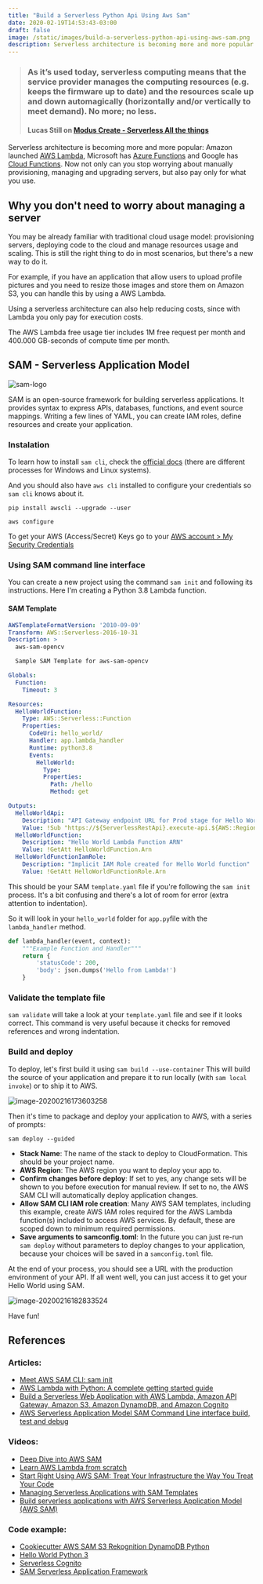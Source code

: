 ```yaml
---
title: "Build a Serverless Python Api Using Aws Sam"
date: 2020-02-19T14:53:43-03:00
draft: false
image: /static/images/build-a-serverless-python-api-using-aws-sam.png
description: Serverless architecture is becoming more and more popular. Amazon launched AWS Lambda, Microsoft has Azure Functions and Google has Cloud Functions. Now not only can you stop worrying about manually provisioning, managing and upgrading servers, but also pay only for what you use.
---
```


> ### As it’s used today, **serverless computing** means that the service provider manages the computing resources (e.g. keeps the firmware up to date)  and the resources scale up and down automagically (horizontally and/or  vertically to meet demand). No more; no less.
>
> #### Lucas Still on [Modus Create - Serverless All the things](https://moduscreate.com/blog/serverless-allthethings-1/)

Serverless architecture is becoming more and more popular: Amazon launched [AWS Lambda](https://aws.amazon.com/lambda/), Microsoft has 
[Azure Functions](https://azure.microsoft.com/en-us/services/functions/) and Google has [Cloud Functions](https://cloud.google.com/functions/). Now not only can you stop worrying about manually 
provisioning, managing and upgrading servers, but also pay only for what you use.

## Why you don't need to worry about managing a server

You may be already familiar with traditional cloud usage model: provisioning servers, deploying code to the cloud and manage resources usage and scaling. This is still the right thing to do in most scenarios, but there's a new way to do it.

For example, if you have an application that allow users to upload profile pictures and you need to resize those images and store them on Amazon S3, you can handle this by using a AWS Lambda.

Using a serverless architecture can also help reducing costs, since with Lambda you only pay for execution costs.

The AWS Lambda free usage tier includes 1M free request per month and 400.000 GB-seconds of compute time per month.

## SAM - Serverless Application Model

![sam-logo](/images/sam-logo.png)



SAM is an open-source framework for building serverless applications. It provides syntax to express APIs, databases, functions,  and event source mappings. Writing a few lines of YAML, you can create IAM roles, define resources and create your application. 

### Instalation

To learn how to install `sam cli`, check the [official docs](https://docs.aws.amazon.com/serverless-application-model/latest/developerguide/serverless-sam-cli-install.html) (there are different processes for Windows and Linux systems).

And you should also have `aws cli` installed to configure your credentials so `sam cli` knows about it.

`pip install awscli --upgrade --user`

`aws configure`

To get your AWS (Access/Secret) Keys go to your [AWS account > My Security Credentials](https://console.aws.amazon.com/iam/home?#/security_credentials)

### Using SAM command line interface

You can create a new project using the command `sam init` and following its instructions. Here I'm creating a Python 3.8 Lambda function.

#### SAM Template

```yaml
AWSTemplateFormatVersion: '2010-09-09'
Transform: AWS::Serverless-2016-10-31
Description: >
  aws-sam-opencv

  Sample SAM Template for aws-sam-opencv

Globals:
  Function:
    Timeout: 3

Resources:
  HelloWorldFunction:
    Type: AWS::Serverless::Function
    Properties:
      CodeUri: hello_world/
      Handler: app.lambda_handler
      Runtime: python3.8
      Events:
        HelloWorld:
          Type:
          Properties:
            Path: /hello
            Method: get

Outputs:
  HelloWorldApi:
    Description: "API Gateway endpoint URL for Prod stage for Hello World function"
    Value: !Sub "https://${ServerlessRestApi}.execute-api.${AWS::Region}.amazonaws.com/Prod/hello/"
  HelloWorldFunction:
    Description: "Hello World Lambda Function ARN"
    Value: !GetAtt HelloWorldFunction.Arn
  HelloWorldFunctionIamRole:
    Description: "Implicit IAM Role created for Hello World function"
    Value: !GetAtt HelloWorldFunctionRole.Arn

```

This should be your SAM `template.yaml` file if you're following the `sam init` process. It's a bit confusing and there's a lot of room for error (extra attention to indentation).

So it will look in your  `hello_world` folder for `app.py`file with the `lambda_handler` method.

```python
def lambda_handler(event, context):
    """Example Function and Handler"""
    return {
        'statusCode': 200,
        'body': json.dumps('Hello from Lambda!')
    }
```



### Validate the template file

`sam validate` will take a look at your `template.yaml` file and see if it looks correct. This command is very useful because it checks for removed references and wrong indentation.

### Build and deploy

To deploy, let's first build it using `sam build --use-container` This will build the source of your application and prepare it to run locally (with `sam local invoke`) or to ship it to AWS. 

![image-20200216173603258](/images/build-success.png)

Then it's time to package and deploy your application to AWS, with a series of prompts:

`sam deploy --guided`

* **Stack Name**: The name of the stack to deploy to CloudFormation. This should be your project name.
* **AWS Region**: The AWS region you want to deploy your app to.
* **Confirm changes before deploy**: If set to yes, any change sets will be shown to you before execution for manual review. If set to no, the AWS SAM CLI will automatically deploy application changes.
* **Allow SAM CLI IAM role creation**: Many AWS SAM templates, including this example, create AWS IAM roles required for the AWS Lambda function(s) included to access AWS services. By default, these are scoped down to minimum required permissions.
* **Save arguments to samconfig.toml**: In the future you can just re-run `sam deploy` without parameters to deploy changes to your application, because your choices will be saved in a `samconfig.toml` file.



At the end of your process, you should see a URL with the production environment of your API. If all went well, you can just access it to get your Hello World using SAM.

![image-20200216182833524](/images/image-20200216182833524.png)



Have fun!

## References

### Articles:
- [Meet AWS SAM CLI: sam init](https://medium.com/@edjgeek/meet-aws-sam-cli-sam-init-bab68b4cc0d4)
- [AWS Lambda with Python: A complete getting started guide](https://stackify.com/aws-lambda-with-python-a-complete-getting-started-guide/)
- [Build a Serverless Web Application
with AWS Lambda, Amazon API Gateway, Amazon S3, Amazon DynamoDB, and Amazon Cognito](https://aws.amazon.com/getting-started/projects/build-serverless-web-app-lambda-apigateway-s3-dynamodb-cognito/)
- [AWS Serverless Application Model SAM Command Line interface build, test and debug](https://aws.amazon.com/blogs/aws/aws-serverless-application-model-sam-command-line-interface-build-test-and-debug-serverless-apps-locally/)

### Videos:
- [Deep Dive into AWS SAM](https://www.youtube.com/watch?v=CIdUU6rNdk4)
- [Learn AWS Lambda from scratch](https://egghead.io/playlists/learn-aws-lambda-from-scratch-d29d)
- [Start Right Using AWS SAM: Treat Your Infrastructure the Way You Treat Your Code](https://www.youtube.com/watch?v=DA0MtJkUVaY)
- [Managing Serverless Applications with SAM Templates](https://pages.awscloud.com/Managing-Serverless-Applications-with-SAM-Templates_2019_1020-SRV_OD.html)
- [Build serverless applications with AWS Serverless Application Model (AWS SAM)](https://egghead.io/playlists/learn-aws-serverless-application-model-aws-sam-framework-from-scratch-baf9)

### Code example:
- [Cookiecutter AWS SAM S3 Rekognition DynamoDB Python](https://github.com/aws-samples/cookiecutter-aws-sam-s3-rekognition-dynamodb-python)
- [Hello World Python 3](https://github.com/aws-samples/serverless-app-examples/tree/master/python/hello-world-python3)
- [Serverless Cognito](https://github.com/marekq/serverless-cognito)
- [SAM Serverless Application Framework](https://github.com/awslabs/serverless-application-model/tree/master)
